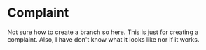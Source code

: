 # Complaint
Not sure how to create a branch so here. This is just for creating a  complaint. Also, I have don't know what it looks like nor if it works.
